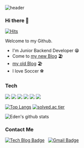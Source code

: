 ![header](https://capsule-render.vercel.app/api?type=soft&text=Sangwoo&color=F5DF4D&fontColor=939597)

### Hi there 👋

[![Hits](https://hits.seeyoufarm.com/api/count/incr/badge.svg?url=https%3A%2F%2Fgithub.com%2Fsangwoo0727%2Fhit-counter&count_bg=%23F5DF4D&title_bg=%23555555&icon=&icon_color=%23E7E7E7&title=hits&edge_flat=false)](https://hits.seeyoufarm.com)

Welcome to my Github.

* I'm Junior Backend Developer 😁
* Come to [my new Blog](https://velog.io/@sangwoo0727) 🏖
* [my old Blog](https://sangwoo0727.github.io/) 🏖
* I love Soccer ⚽️


### Tech

![](https://img.shields.io/badge/Java-007396?style=&logo=Java&logoColor=white)&nbsp;![](https://img.shields.io/badge/Python-3776AB?style=&logo=Python&logoColor=white)&nbsp;![](https://img.shields.io/badge/Spring-6DB33F?style=&logo=Spring&logoColor=white)&nbsp;![](https://img.shields.io/badge/Flask-black?style=&logo=Flask&logoColor=white)&nbsp;![](https://img.shields.io/badge/MariaDB-003545?style=&logo=MariaDB&logoColor=white)&nbsp;![](https://img.shields.io/badge/Elasticsearch-005571?style=&logo=Elasticsearch&logoColor=white)


[![Top Langs](https://github-readme-stats.vercel.app/api/top-langs/?username=sangwoo0727&layout=compact)](https://github.com/sangwoo0727/github-readme-stats)
[![solved.ac tier](http://mazassumnida.wtf/api/generate_badge?boj=kangsw8940)](https://solved.ac/kangsw8940)

![Eden's github stats](https://github-readme-stats.vercel.app/api?username=sangwoo0727&show_icons=true&theme=graywhite)



<!--
**sangwoo0727/sangwoo0727** is a ✨ _special_ ✨ repository because its `README.md` (this file) appears on your GitHub profile.

Here are some ideas to get you started:

- 🔭 I’m currently working on ...
- 🌱 I’m currently learning ...
- 👯 I’m looking to collaborate on ...
- 🤔 I’m looking for help with ...
- 💬 Ask me about ...
- 📫 How to reach me: ...
- 😄 Pronouns: ...
- ⚡ Fun fact: ...

-->

### Contact Me

[![Tech Blog Badge](http://img.shields.io/badge/-Tech%20blog-black?style=flat-square&logo=github&link=https://sangwoo0727.github.io/)](https://sangwoo0727.github.io/) &nbsp; [![Gmail Badge](https://img.shields.io/badge/Gmail-d14836?style=flat-square&logo=Gmail&logoColor=white&link=mailto:kangsw9395@gmail.com)](mailto:kangsw9395@gmail.com)
